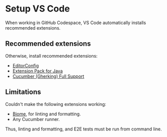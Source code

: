 # Setup VS Code

When working in GitHub Codespace, VS Code automatically installs recommended extensions.

## Recommended extensions
Otherwise, install recommended extensions:

- [EditorConfig](https://marketplace.visualstudio.com/items?itemName=EditorConfig.EditorConfig)
- [Extension Pack for Java](https://marketplace.visualstudio.com/items?itemName=vscjava.vscode-java-pack)
- [Cucumber (Gherking) Full Support](https://marketplace.visualstudio.com/items?itemName=alexkrechik.cucumberautocomplete)

## Limitations
Couldn't make the following extensions working:

- [Biome](https://marketplace.visualstudio.com/items?itemName=biomejs.biome), for linting and formatting.
- Any Cucumber runner.

Thus, linting and formatting, and E2E tests must be run from command line.
